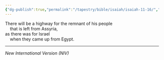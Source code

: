 ```yaml
---
{"dg-publish":true,"permalink":"/tapestry/bible/isaiah/isaiah-11-16/","title":"Isaiah 11:16","hide":true,"tags":["bible-verse","bible-verse"],"dgHomeLink":true,"dgShowLocalGraph":true,"dgEnableSearch":true}
---
```



There will be a highway for the remnant of his people  
    that is left from Assyria,  
as there was for Israel  
    when they came up from Egypt.

---
*New International Version (NIV)*